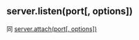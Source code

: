 ## server.listen(port[, options])

同 [server.attach(port[, options])](https://socket.io/docs/server-api/#server-attach-port-options)
